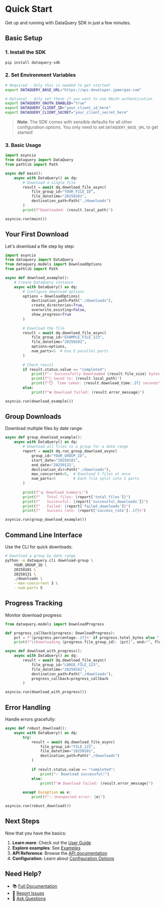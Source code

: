 # Quick Start

Get up and running with DataQuery SDK in just a few minutes.

## Basic Setup

### 1. Install the SDK

```bash
pip install dataquery-sdk
```

### 2. Set Environment Variables

```bash
# Required - Only this is needed to get started!
export DATAQUERY_BASE_URL="https://api-developer.jpmorgan.com"

# Optional - Only set these if you want to use OAuth authentication
export DATAQUERY_OAUTH_ENABLED="true"
export DATAQUERY_CLIENT_ID="your_client_id_here"
export DATAQUERY_CLIENT_SECRET="your_client_secret_here"
```

> **Note**: The SDK comes with sensible defaults for all other configuration options. You only need to set `DATAQUERY_BASE_URL` to get started!

### 3. Basic Usage

```python
import asyncio
from dataquery import DataQuery
from pathlib import Path

async def main():
    async with DataQuery() as dq:
        # Download a single file
        result = await dq.download_file_async(
            file_group_id="YOUR_FILE_ID",
            file_datetime="20250101",
            destination_path=Path("./downloads")
        )
        print(f"Downloaded: {result.local_path}")

asyncio.run(main())
```

## Your First Download

Let's download a file step by step:

```python
import asyncio
from dataquery import DataQuery
from dataquery.models import DownloadOptions
from pathlib import Path

async def download_example():
    # Create DataQuery instance
    async with DataQuery() as dq:
        # Configure download options
        options = DownloadOptions(
            destination_path=Path("./downloads"),
            create_directories=True,
            overwrite_existing=False,
            show_progress=True
        )
        
        # Download the file
        result = await dq.download_file_async(
            file_group_id="EXAMPLE_FILE_123",
            file_datetime="20250101",
            options=options,
            num_parts=5  # Use 5 parallel parts
        )
        
        # Check result
        if result.status.value == "completed":
            print(f"✅ Successfully downloaded {result.file_size} bytes")
            print(f"📁 Saved to: {result.local_path}")
            print(f"⏱️  Time taken: {result.download_time:.2f} seconds")
        else:
            print(f"❌ Download failed: {result.error_message}")

asyncio.run(download_example())
```

## Group Downloads

Download multiple files by date range:

```python
async def group_download_example():
    async with DataQuery() as dq:
        # Download all files in a group for a date range
        report = await dq.run_group_download_async(
            group_id="YOUR_GROUP_ID",
            start_date="20250101",
            end_date="20250131",
            destination_dir=Path("./downloads"),
            max_concurrent=5,  # Download 5 files at once
            num_parts=5        # Each file split into 5 parts
        )
        
        print(f"📊 Download Summary:")
        print(f"   Total files: {report['total_files']}")
        print(f"   Successful: {report['successful_downloads']}")
        print(f"   Failed: {report['failed_downloads']}")
        print(f"   Success rate: {report['success_rate']:.1f}%")

asyncio.run(group_download_example())
```

## Command Line Interface

Use the CLI for quick downloads:

```bash
# Download a group by date range
python -m dataquery.cli download-group \
    YOUR_GROUP_ID \
    20250101 \
    20250131 \
    ./downloads \
    --max-concurrent 3 \
    --num-parts 5
```

## Progress Tracking

Monitor download progress:

```python
from dataquery.models import DownloadProgress

def progress_callback(progress: DownloadProgress):
    pct = f"{progress.percentage:.1f}%" if progress.total_bytes else "..."
    print(f"\rDownloading {progress.file_group_id}: {pct}", end="", flush=True)

async def download_with_progress():
    async with DataQuery() as dq:
        result = await dq.download_file_async(
            file_group_id="LARGE_FILE_123",
            file_datetime="20250101",
            destination_path=Path("./downloads"),
            progress_callback=progress_callback
        )

asyncio.run(download_with_progress())
```

## Error Handling

Handle errors gracefully:

```python
async def robust_download():
    async with DataQuery() as dq:
        try:
            result = await dq.download_file_async(
                file_group_id="FILE_123",
                file_datetime="20250101",
                destination_path=Path("./downloads")
            )
            
            if result.status.value == "completed":
                print("✅ Download successful!")
            else:
                print(f"❌ Download failed: {result.error_message}")
                
        except Exception as e:
            print(f"💥 Unexpected error: {e}")

asyncio.run(robust_download())
```

## Next Steps

Now that you have the basics:

1. **Learn more**: Check out the [User Guide](../user-guide/basic-usage.md)
2. **Explore examples**: See [Examples](../examples/basic.md)
3. **API Reference**: Browse the [API documentation](../api/dataquery.md)
4. **Configuration**: Learn about [Configuration Options](configuration.md)

## Need Help?

- 📚 [Full Documentation](../index.md)
- 🐛 [Report Issues](https://github.com/your-org/dataquery-sdk/issues)
- 💬 [Ask Questions](https://github.com/your-org/dataquery-sdk/discussions)
